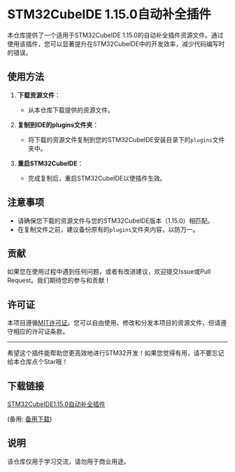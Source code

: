 # STM32CubeIDE 1.15.0自动补全插件

本仓库提供了一个适用于STM32CubeIDE 1.15.0的自动补全插件资源文件。通过使用该插件，您可以显著提升在STM32CubeIDE中的开发效率，减少代码编写时的错误。

## 使用方法

1. **下载资源文件**：
   - 从本仓库下载提供的资源文件。

2. **复制到IDE的plugins文件夹**：
   - 将下载的资源文件复制到您的STM32CubeIDE安装目录下的`plugins`文件夹中。

3. **重启STM32CubeIDE**：
   - 完成复制后，重启STM32CubeIDE以使插件生效。

## 注意事项

- 请确保您下载的资源文件与您的STM32CubeIDE版本（1.15.0）相匹配。
- 在复制文件之前，建议备份原有的`plugins`文件夹内容，以防万一。

## 贡献

如果您在使用过程中遇到任何问题，或者有改进建议，欢迎提交Issue或Pull Request。我们期待您的参与和贡献！

## 许可证

本项目遵循[MIT许可证](LICENSE)。您可以自由使用、修改和分发本项目的资源文件，但请遵守相应的许可证条款。

---

希望这个插件能帮助您更高效地进行STM32开发！如果您觉得有用，请不要忘记给本仓库点个Star哦！

## 下载链接
[STM32CubeIDE1.15.0自动补全插件](https://pan.quark.cn/s/6c76a9cbf184) 

(备用: [备用下载](https://pan.baidu.com/s/1rXXWOoZF99WHontdWHhPEQ?pwd=1234))

## 说明

该仓库仅用于学习交流，请勿用于商业用途。
